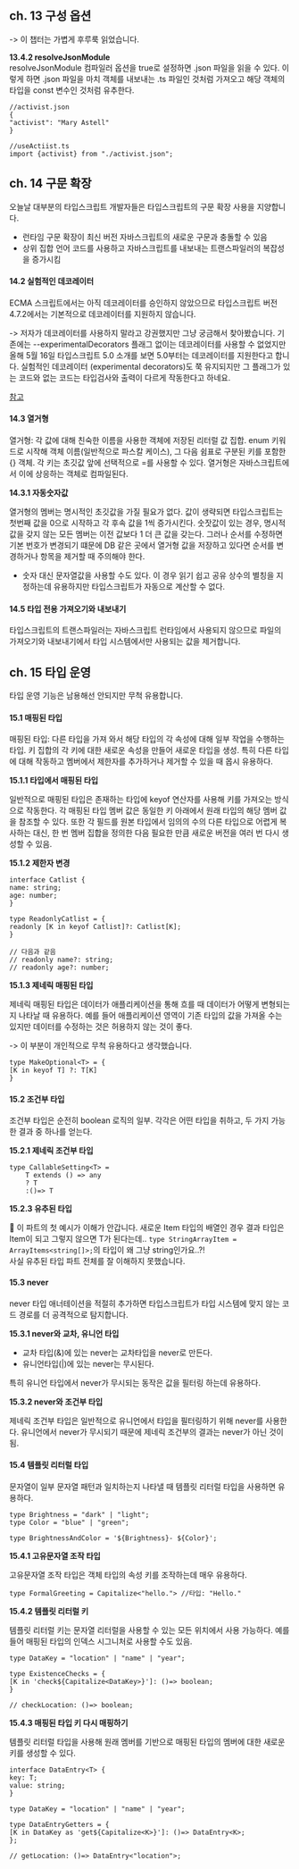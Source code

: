 ## ch. 13 구성 옵션

-> 이 챕터는 가볍게 후루룩 읽었습니다.

**13.4.2 resolveJsonModule**
<br/>
resolveJsonModule 컴파일러 옵션을 true로 설정하면 .json 파일을 읽을 수 있다. 이렇게 하면 .json 파일을 마치 객체를 내보내는 .ts 파일인 것처럼 가져오고 해당 객체의 타입을 const 변수인 것처럼 유추한다.

```
//activist.json
{
"activist": "Mary Astell"
}

//useActiist.ts
import {activist} from "./activist.json";
```

## ch. 14 구문 확장

오늘날 대부분의 타입스크립트 개발자들은 타입스크립트의 구문 확장 사용을 지양합니다.

- 런타임 구문 확장이 최신 버전 자바스크립트의 새로운 구문과 충돌할 수 있음<br/>
- 상위 집합 언어 코드를 사용하고 자바스크립트를 내보내는 트랜스파일러의 복잡성을 증가시킴<br/>

#### 14.2 실험적인 데코레이터

ECMA 스크립트에서는 아직 데코레이터를 승인하지 않았으므로 타입스크립트 버전 4.7.2에서는 기본적으로 데코레이터를 지원하지 않습니다. <br/>

-> 저자가 데코레이터를 사용하지 말라고 강권했지만 그냥 궁금해서 찾아봤습니다. 기존에는 --experimentalDecorators 플래그 없이는 데코레이터를 사용할 수 없었지만 올해 5월 16일 타입스크립트 5.0 소개를 보면 5.0부터는 데코레이터를 지원한다고 합니다. 실험적인 데코레이터 (experimental decorators)도 쭉 유지되지만 그 플래그가 있는 코드와 없는 코드는 타입검사와 출력이 다르게 작동한다고 하네요.

[참고](https://devblogs.microsoft.com/typescript/announcing-typescript-5-0/#decorators)

#### 14.3 열거형

열거형: 각 값에 대해 친숙한 이름을 사용한 객체에 저장된 리터럴 값 집합. enum 키워드로 시작해 객체 이름(일반적으로 파스칼 케이스), 그 다음 쉼표로 구분된 키를 포함한 {} 객체. 각 키는 초깃값 앞에 선택적으로 =를 사용할 수 있다. 열거형은 자바스크립트에서 이에 상응하는 객체로 컴파일된다.

**14.3.1 자동숫자값**

열거형의 멤버는 명시적인 초깃값을 가질 필요가 없다. 값이 생략되면 타입스크립트는 첫번째 값을 0으로 시작하고 각 후속 값을 1씩 증가시킨다. 숫잣값이 있는 경우, 명시적 값을 갖지 않는 모든 멤버는 이전 값보다 1 더 큰 값을 갖는다. 그러나 순서를 수정하면 기본 번호가 변경되기 떄문에 DB 같은 곳에서 열거형 값을 저장하고 있다면 순서를 변경하거나 항목을 제거할 때 주의해야 한다. <br/>

- 숫자 대신 문자열값을 사용할 수도 있다. 이 경우 읽기 쉽고 공유 상수의 별칭을 지정하는데 유용하지만 타입스크립트가 자동으로 계산할 수 없다.

#### 14.5 타입 전용 가져오기와 내보내기

타입스크립트의 트랜스파일러는 자바스크립트 런타임에서 사용되지 않으므로 파일의 가져오기와 내보내기에서 타입 시스템에서만 사용되는 값을 제거합니다.

## ch. 15 타입 운영

타입 운영 기능은 남용해선 안되지만 무척 유용합니다.

#### 15.1 매핑된 타입

매핑된 타입: 다른 타입을 가져 와서 해당 타입의 각 속성에 대해 일부 작업을 수행하는 타입. 키 집합의 각 키에 대한 새로운 속성을 만들어 새로운 타입을 생성. 특히 다른 타입에 대해 작동하고 멤버에서 제한자를 추가하거나 제거할 수 있을 때 몹시 유용하다.<br/>

**15.1.1 타입에서 매핑된 타입** <br/>

일반적으로 매핑된 타입은 존재하는 타입에 keyof 연산자를 사용해 키를 가져오는 방식으로 작동한다. 각 매핑된 타입 멤버 값은 동일한 키 아래에서 원래 타입의 해당 멤버 값을 참조할 수 있다. 또한 각 필드를 원본 타입에서 임의의 수의 다른 타입으로 어렵게 복사하는 대신, 한 번 멤버 집합을 정의한 다음 필요한 만큼 새로운 버전을 여러 번 다시 생성할 수 있음. <br/>

**15.1.2 제한자 변경**

```
interface Catlist {
name: string;
age: number;
}

type ReadonlyCatlist = {
readonly [K in keyof Catlist]?: Catlist[K];
}

// 다음과 같음
// readonly name?: string;
// readonly age?: number;

```

**15.1.3 제네릭 매핑된 타입** <br/>

제네릭 매핑된 타입은 데이터가 애플리케이션을 통해 흐를 때 데이터가 어떻게 변형되는지 나타날 때 유용하다. 예를 들어 애플리케이션 영역이 기존 타입의 값을 가져올 수는 있지만 데이터를 수정하는 것은 허용하지 않는 것이 좋다.<br/>

-> 이 부분이 개인적으로 무척 유용하다고 생각했습니다.

```
type MakeOptional<T> = {
[K in keyof T] ?: T[K]
}
```

#### 15.2 조건부 타입<br/>

조건부 타입은 순전히 boolean 로직의 일부. 각각은 어떤 타입을 취하고, 두 가지 가능한 결과 중 하나를 얻는다.<br/>

**15.2.1 제네릭 조건부 타입**

```
type CallableSetting<T> =
	T extends () => any
	? T
	:()=> T
```

**15.2.3 유추된 타입**<br/>

🥲 이 파트의 첫 예시가 이해가 안갑니다. 새로운 Item 타입의 배열인 경우 결과 타입은 Item이 되고 그렇지 않으면 T가 된다는데.. `type StringArrayItem = ArrayItems<string[]>;`의 타입이 왜 그냥 string인가요..?!
<br/>
사실 유추된 타입 파트 전체를 잘 이해하지 못했습니다.<br/>

#### 15.3 never

never 타입 애너테이션을 적절히 추가하면 타입스크립트가 타입 시스템에 맞지 않는 코드 경로를 더 공격적으로 탐지합니다.<br/>

**15.3.1 never와 교차, 유니언 타입**<br/>

- 교차 타입(&)에 있는 never는 교차타입을 never로 만든다.<br/>
- 유니언타입(|)에 있는 never는 무시된다.<br/>

특히 유니언 타입에서 never가 무시되는 동작은 값을 필터링 하는데 유용하다.<br/>

**15.3.2 never와 조건부 타입**<br/>

제네릭 조건부 타입은 일반적으로 유니언에서 타입을 필터링하기 위해 never를 사용한다. 유니언에서 never가 무시되기 때문에 제네릭 조건부의 결과는 never가 아닌 것이 됨.

#### 15.4 템플릿 리터럴 타입

문자열이 일부 문자열 패턴과 일치하는지 나타낼 때 템플릿 리터럴 타입을 사용하면 유용하다.

```
type Brightness = "dark" | "light";
type Color = "blue" | "green";

type BrightnessAndColor = '${Brightness}- ${Color}';
```

**15.4.1 고유문자열 조작 타입**

고유문자열 조작 타입은 객체 타입의 속성 키를 조작하는데 매우 유용하다.

```
type FormalGreeting = Capitalize<"hello."> //타입: "Hello."
```

**15.4.2 템플릿 리터럴 키** <br/>

템플릿 리터럴 키는 문자열 리터럴을 사용할 수 있는 모든 위치에서 사용 가능하다. 예를 들어 매핑된 타입의 인덱스 시그니처로 사용할 수도 있음.

```
type DataKey = "location" | "name" | "year";

type ExistenceChecks = {
[K in 'check${Capitalize<DataKey>}']: ()=> boolean;
}

// checkLocation: ()=> boolean;
```

**15.4.3 매핑된 타입 키 다시 매핑하기** <br/>

템플릿 리터럴 타입을 사용해 원래 멤버를 기반으로 매핑된 타입의 멤버에 대한 새로운 키를 생성할 수 있다.

```
interface DataEntry<T> {
key: T;
value: string;
}

type DataKey = "location" | "name" | "year";

type DataEntryGetters = {
[K in DataKey as 'get${Capitalize<K>}']: ()=> DataEntry<K>;
};

// getLocation: ()=> DataEntry<"location">;
```
